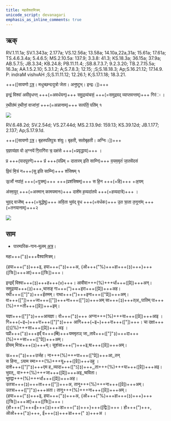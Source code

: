 ```yaml
---
title: महावैश्वामित्रम्  
unicode_script: devanagari  
emphasis_as_inline_comments: true
---   
```


## ऋक्

RV.1.11.1a; SV.1.343a; 2.177a; VS.12.56a; 13.58a; 14.10a,22a,31a; 15.61a; 17.61a; TS.4.6.3.4a; 5.4.6.5; MS.2.10.5a: 137.9; 3.3.8: 41.3; KS.18.3a; 36.15a; 37.9a; AB.5.7.5; JB.3.34; KB.24.8; PB.11.11.4; ;SB.8.7.3.7; 9.2.3.20; TB.2.7.15.5a; 16.3a; AA.1.5.2.10; 5.3.1.2; A;S.7.8.3; 12.15; ;S;S.18.18.3; Ap;S.16.21.12; 17.14.9. P: indraM vishvAH ;S;S.11.11.12; 12.26.1; K;S.17.1.18; 18.3.21.

+++([सायणो [ऽत्र](https://archive.org/stream/RgVedaWithSayanasCommentaryPart3/rv_sayanabhasya_part3#page/n413/mode/2up&sa=D&ust=1542425956355000)। मधुच्छन्दःपुत्रो जेता। अनुष्टुभ्। इन्द्रः।])+++

इन्द्रं॒ विश्वा॑ अवीवृधन्त् +++(=अवर्धयन्)+++ समु॒द्रव्य॑चसं॒ +++(=समुद्रवद् व्याप्तवन्तम्)+++ गिर॑ः ।

र॒थीत॑मं र॒थीनां॒ वाजा॑नां॒ +++(=अन्नानाम्)+++ सत्प॑तिं॒ पति॑म् १

![](../../../indra/images/indra-rising-to-protect-charriots-of-army.jpg)


RV.6.48.2d; SV.2.54d; VS.27.44d; MS.2.13.9d: 159.13; KS.39.12d; JB.1.177; 2.137; Ap;S.17.9.1d.

+++([सायणो [ऽत्र](https://archive.org/stream/RgVedaWithSayanasCommentaryPart3/rv_sayanabhasya_part3#page/n413/mode/2up&sa=D&ust=1542425956356000)। बृहस्पतिपुत्रः शंयुः। बृहती, सतोबृहती। अग्निः।])+++

य॒ज्ञाय॑ज्ञा वो अ॒ग्नये॑ गि॒रागि॑रा च॒ दक्ष॑से +++(=प्रवृद्धाय)+++ ।

प्र +++(पादपूरणे)+++ प्र॑ +++(पप्रिम् = दातारम् इति साम्नि)+++  व॒यम॒मृतं॑ जा॒तवे॑दसं

प्रि॒यं मि॒त्रं न+++(सु इति साम्नि)+++ शं॑सिषम् १

ऊ॒र्जो नपा॑तं॒ +++(=पुत्रम्)+++ +++(प्रशंसिषम्)+++ स हि॒न +++(=हि)+++ +अ॒यम्

अ॑स्म॒युर् +++(=अस्मान् कामयमानः)+++ दाशे॑म ह॒व्यदा॑तये +++(=हव्यदात्रे)+++ ।

भुव॒द् वाजे॑ष्व् +++(=युद्धेषु)+++ अवि॒ता भुव॑द् वृ॒ध +++(=वर्धकः)+++ उ॒त त्रा॒ता त॒नूना॑म् +++(=तनयानाम्)+++२

![](../../images/agni-headed-man-on-elephant-rushing-behind-his-army-column-.jpg)

## साम

- पारम्परिक-गान-मूलम् [अत्र](https://sanskritdocuments.org/sites/pssramanujaswamy/AASHEERVACHANA%20SAAMAANI.pdf&sa=D&ust=1542425956357000)।
<div class="audioEmbed"  caption="रामानुजार्यः 1974 " src="https://archive
.org/download/jaiminIya-sAma-gAna-paravastu-tradition-rAmAnuja/mahAvaishvAmitram.mp3"></div>
<div class="audioEmbed"  caption="गोपालार्यः 2015  " src="https://archive
.org/download/jaiminIya-sAma-gAna-paravastu-tradition-gopAla-2015/mahAvaishvAmitram.mp3"></div>
<div class="audioEmbed"  caption="गोपालपवनयोर् अनुवचनम् 2015 1x" src="https://archive
.org/download/jaiminIya-sAma-gAna-paravastu-tradition-anuvachanam-gopAla-pavana-2015/mahAvaishvAmitram.mp3"></div>
<div class="audioEmbed"  caption="गोपालपवनयोर् अनुवचनम् 2015 1.5x" src="https://archive
.org/download/jaiminIya-sAma-gAna-paravastu-tradition-anuvachanam-gopAla-pavana-2015-150p-speed/mahAvaishvAmitram.mp3"></div>

महा+++("३)+++वैश्वामित्रम्।

{हया+++("३)+++इ, हया+++("३)+++अ, {ओ+++("%)+++हा+++(३)+++}+++([त्रिः])+++आ}+++([त्रिः])+++।

इन्द्रव्ँ विश्वा+++(३)+++ह+++(v)+++। आवीवा+++(%)+++र्धा+++([प्रे])+++अन्।  
समुद्रव्या+++(३)+++,चासङ् गा+++(")+++इरा+++([प्रे])+++अह।  
रथी+++(["]"३)+++ईतमम्। राथा+++(")+++इना+++(["प्रे])+++अम्।  
वा+++(["])+++जा+++(["])+++ना+++(["]३)+++अम् सा+++(३)+++त्अ,,पातिम् पा+++(%)+++ती+++([प्रे])+++इम्।

यज्ञा+++(["]"३)+++आयज्ञा। वो+++("३)+++ अग्ना+++(%)+++या+++([प्रे])+++आइ ।  
गि+++(~इ~)+++रा+++(["]"३)+++ आगि+++(~इ~)+++रा+++(["])+++। चा दक्षा+++([ऽ]%)+++सा+++([प्रे])+++अइ ।  
पप्री+++("३)+++इव्ँ व+++(~~वि~~)+++यममृतञ् जा,,तावे+++(["]"३)+++दा+++(%)+++सा+++(["प्रे])+++अम्।  
प्रीयम् मित्रा+++(३)+++म्। सूशंसा+++(")+++इ,षा+++([प्रे])+++अम्।  

ऊ+++("३)+++उर्जह। ना+++(%)+++पा+++(["प्रे])+++आ,,तन्  
स हिना,, ऽयाम स्मा+++(%)+++यू+++([प्रे])+++उहु ।  
दाशे+++(["]"३)+++एम ह,,व्यादा+++(["ऽ]३)+++,,ता+++(%)+++या+++([प्रे])+++अइ।  
भुवत्,, वा+++(%)+++जा+++([प्रे])+++अइ,,ष्वविता।  
भूवद्वा+++(%)+++र्धा+++([प्रे])+++अह।  
उतत्रा+++(३)+++ता+++(["])+++अ, तानू+++(%)+++ना+++([प्रे])+++अम्।  
उतत्रा+++(["]"३)+++अता। तानू+++(%)+++ना+++([प्रे])+++अम्।  
{हया+++("३)+++इ, हया+++("३)+++अ, {ओ+++("%)+++हा+++(३)+++}+++([त्रिः])+++आ}+++([त्रिः])+++।  
{हो+++(")+++ई+++(३)+++डा+++("३)+++}+++([द्विः])+++। हो+++(")+++, ऒओ+++("३)+++, ई+++(३)+++डा+++(" ३)+++अ ।